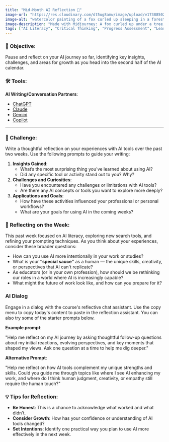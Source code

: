```yaml
---
title: "Mid-Month AI Reflection 📖"
image-url: "https://res.cloudinary.com/dt5ug8amw/image/upload/v1738850250/Practical%20AI%20Literacy%20Challenges/curled_up_fox.jpg"
image-alt: "watercolor painting of a fox curled up sleeping in a forest"
image-description: "Made with Midjourney: A fox curled up under a tree, watercolor illustration, soft pastel hues, delicate brushstrokes, a dreamy and serene atmosphere --chaos 25 --ar 6:5 --style raw --profile 8rqt991 --stylize 250"
tags: ["AI Literacy", "Critical Thinking", "Progress Assessment", "Learning Reflection"]
---
```


### 🎯 Objective:

Pause and reflect on your AI journey so far, identifying key insights, challenges, and areas for growth as you head into the second half of the AI calendar.

### 🛠️ Tools:

**AI Writing/Conversation Partners**:

* [ChatGPT](https://chat.openai.com/)  
* [Claude](https://claude.ai/)  
* [Gemini](https://gemini.google.com/)  
* [Copilot](http://copilot.microsoft.com)

---

### 📝 Challenge:

Write a thoughtful reflection on your experiences with AI tools over the past two weeks. Use the following prompts to guide your writing:

1. **Insights Gained**:  
   * What’s the most surprising thing you've learned about using AI?  
   * Did any specific tool or activity stand out to you? Why?  
2. **Challenges and Curiosities**:  
   * Have you encountered any challenges or limitations with AI tools?  
   * Are there any AI concepts or tools you want to explore more deeply?  
3. **Applications and Goals**:  
   * How have these activities influenced your professional or personal workflows?  
   * What are your goals for using AI in the coming weeks?

### 🌱 Reflecting on the Week:

This past week focused on AI literacy, exploring new search tools, and refining your prompting techniques. As you think about your experiences, consider these broader questions:

* How can you use AI more intentionally in your work or studies?  
* What is your **“special sauce”** as a human — the unique skills, creativity, or perspectives that AI can't replicate?  
* As educators (or in your own profession), how should we be rethinking our roles in a world where AI is increasingly capable?  
* What might the future of work look like, and how can you prepare for it?

### AI Dialog

Engage in a dialog with the course's reflective chat assistant. Use the copy menu to copy today's content to paste in the reflection assistant. You can also try some of the starter prompts below.

**Example prompt**: 

"Help me reflect on my AI journey by asking thoughtful follow-up questions about my initial reactions, evolving perspectives, and key moments that shaped my views. Ask one question at a time to help me dig deeper."

**Alternative Prompt**:  

"Help me reflect on how AI tools complement my unique strengths and skills. Could you guide me through topics like where I see AI enhancing my work, and where do I think human judgment, creativity, or empathy still require the human touch?"

### **💡 Tips for Reflection:**

* **Be Honest**: This is a chance to acknowledge what worked and what didn’t.  
* **Consider Growth**: How has your confidence or understanding of AI tools changed?  
* **Set Intentions**: Identify one practical way you plan to use AI more effectively in the next week.

